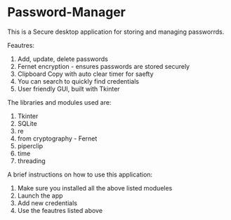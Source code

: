 # Password-Manager

This is a Secure desktop application for storing and managing passworrds.

Feautres:
1. Add, update, delete passwords
2. Fernet encryption - ensures passwords are stored securely
3. Clipboard Copy with auto clear timer for saefty
4. You can search to quickly find credentials
5. User friendly GUI, built with Tkinter

The libraries and modules used are:
1. Tkinter
2. SQLite
3. re
4. from cryptography - Fernet
5. piperclip
6. time
7. threading

A brief instructions on how to use this application:
1. Make sure you installed all the above listed modueles
2. Launch the app
3. Add new credentials
4. Use the feautres listed above
